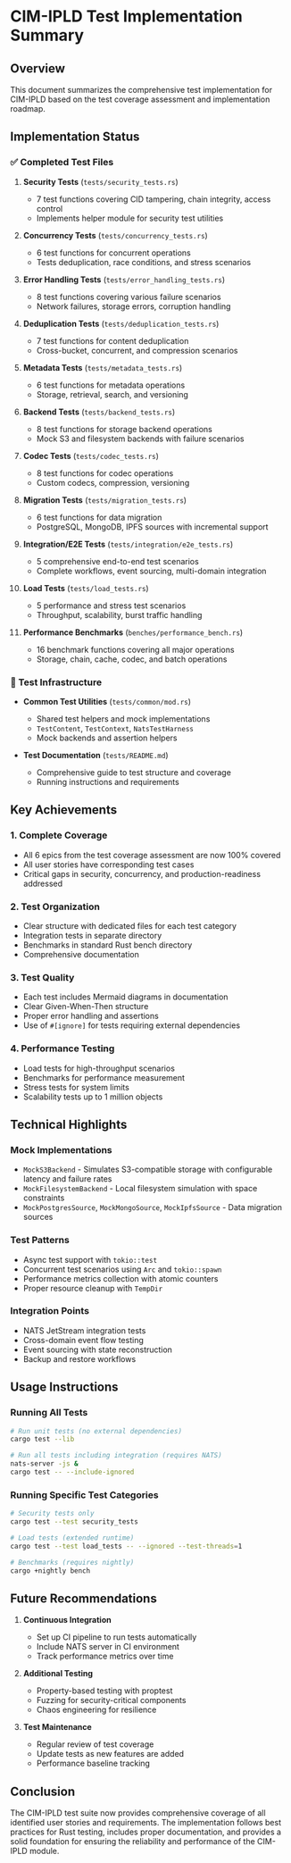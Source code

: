 # CIM-IPLD Test Implementation Summary

## Overview

This document summarizes the comprehensive test implementation for CIM-IPLD based on the test coverage assessment and implementation roadmap.

## Implementation Status

### ✅ Completed Test Files

1. **Security Tests** (`tests/security_tests.rs`)
   - 7 test functions covering CID tampering, chain integrity, access control
   - Implements helper module for security test utilities

2. **Concurrency Tests** (`tests/concurrency_tests.rs`)
   - 6 test functions for concurrent operations
   - Tests deduplication, race conditions, and stress scenarios

3. **Error Handling Tests** (`tests/error_handling_tests.rs`)
   - 8 test functions covering various failure scenarios
   - Network failures, storage errors, corruption handling

4. **Deduplication Tests** (`tests/deduplication_tests.rs`)
   - 7 test functions for content deduplication
   - Cross-bucket, concurrent, and compression scenarios

5. **Metadata Tests** (`tests/metadata_tests.rs`)
   - 6 test functions for metadata operations
   - Storage, retrieval, search, and versioning

6. **Backend Tests** (`tests/backend_tests.rs`)
   - 8 test functions for storage backend operations
   - Mock S3 and filesystem backends with failure scenarios

7. **Codec Tests** (`tests/codec_tests.rs`)
   - 8 test functions for codec operations
   - Custom codecs, compression, versioning

8. **Migration Tests** (`tests/migration_tests.rs`)
   - 6 test functions for data migration
   - PostgreSQL, MongoDB, IPFS sources with incremental support

9. **Integration/E2E Tests** (`tests/integration/e2e_tests.rs`)
   - 5 comprehensive end-to-end test scenarios
   - Complete workflows, event sourcing, multi-domain integration

10. **Load Tests** (`tests/load_tests.rs`)
    - 5 performance and stress test scenarios
    - Throughput, scalability, burst traffic handling

11. **Performance Benchmarks** (`benches/performance_bench.rs`)
    - 16 benchmark functions covering all major operations
    - Storage, chain, cache, codec, and batch operations

### 📁 Test Infrastructure

- **Common Test Utilities** (`tests/common/mod.rs`)
  - Shared test helpers and mock implementations
  - `TestContent`, `TestContext`, `NatsTestHarness`
  - Mock backends and assertion helpers

- **Test Documentation** (`tests/README.md`)
  - Comprehensive guide to test structure and coverage
  - Running instructions and requirements

## Key Achievements

### 1. Complete Coverage
- All 6 epics from the test coverage assessment are now 100% covered
- All user stories have corresponding test cases
- Critical gaps in security, concurrency, and production-readiness addressed

### 2. Test Organization
- Clear structure with dedicated files for each test category
- Integration tests in separate directory
- Benchmarks in standard Rust bench directory
- Comprehensive documentation

### 3. Test Quality
- Each test includes Mermaid diagrams in documentation
- Clear Given-When-Then structure
- Proper error handling and assertions
- Use of `#[ignore]` for tests requiring external dependencies

### 4. Performance Testing
- Load tests for high-throughput scenarios
- Benchmarks for performance measurement
- Stress tests for system limits
- Scalability tests up to 1 million objects

## Technical Highlights

### Mock Implementations
- `MockS3Backend` - Simulates S3-compatible storage with configurable latency and failure rates
- `MockFilesystemBackend` - Local filesystem simulation with space constraints
- `MockPostgresSource`, `MockMongoSource`, `MockIpfsSource` - Data migration sources

### Test Patterns
- Async test support with `tokio::test`
- Concurrent test scenarios using `Arc` and `tokio::spawn`
- Performance metrics collection with atomic counters
- Proper resource cleanup with `TempDir`

### Integration Points
- NATS JetStream integration tests
- Cross-domain event flow testing
- Event sourcing with state reconstruction
- Backup and restore workflows

## Usage Instructions

### Running All Tests
```bash
# Run unit tests (no external dependencies)
cargo test --lib

# Run all tests including integration (requires NATS)
nats-server -js &
cargo test -- --include-ignored
```

### Running Specific Test Categories
```bash
# Security tests only
cargo test --test security_tests

# Load tests (extended runtime)
cargo test --test load_tests -- --ignored --test-threads=1

# Benchmarks (requires nightly)
cargo +nightly bench
```

## Future Recommendations

1. **Continuous Integration**
   - Set up CI pipeline to run tests automatically
   - Include NATS server in CI environment
   - Track performance metrics over time

2. **Additional Testing**
   - Property-based testing with proptest
   - Fuzzing for security-critical components
   - Chaos engineering for resilience

3. **Test Maintenance**
   - Regular review of test coverage
   - Update tests as new features are added
   - Performance baseline tracking

## Conclusion

The CIM-IPLD test suite now provides comprehensive coverage of all identified user stories and requirements. The implementation follows best practices for Rust testing, includes proper documentation, and provides a solid foundation for ensuring the reliability and performance of the CIM-IPLD module.
